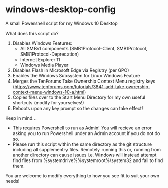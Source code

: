# windows-desktop-config
A small Powershell script for my Windows 10 Desktop

What does this script do?

1. Disables Windows Features:
    - All SMBv1 components (SMB1Protocol-Client, SMB1Protocol, SMB1Protocol-Deprecation)
    - Internet Explorer 11
    - Windows Media Player
2.  Disables Flash in Microsoft Edge via Registry (per GPO)
3. Enables the Windows Subsystem for Linux Windows Feature
4. Merges the TenForums Take Ownership Context Menu registry keys (https://www.tenforums.com/tutorials/3841-add-take-ownership-context-menu-windows-10-a.html)
5. Copies files over to the Start Menu Directory for my own useful shortcuts (modify for yourselves!)
6. Reboots upon any key prompt so the changes can take effect!

Keep in mind...

- This requires Powershell to run as Admin! You will recieve an error asking you to run Powershell under an Admin account if you do not do so.
- Please run this script within the same directory as the git structure including all supplementry files. Remotely running this or, running from another directory can cause issues i.e. Windows will instead attempt find files from %systemdrive%\%systemroot%\system32 and fail to find them.


You are welcome to modify everything to how you see fit to suit your own needs!
